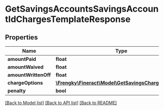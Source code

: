 # GetSavingsAccountsSavingsAccountIdChargesTemplateResponse

## Properties
Name | Type | Description | Notes
------------ | ------------- | ------------- | -------------
**amountPaid** | **float** |  | [optional] 
**amountWaived** | **float** |  | [optional] 
**amountWrittenOff** | **float** |  | [optional] 
**chargeOptions** | [**\Frengky\Fineract\Model\GetSavingsChargesOptions[]**](GetSavingsChargesOptions.md) |  | [optional] 
**penalty** | **bool** |  | [optional] 

[[Back to Model list]](../../README.md#documentation-for-models) [[Back to API list]](../../README.md#documentation-for-api-endpoints) [[Back to README]](../../README.md)

